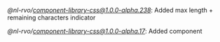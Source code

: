 *@nl-rvo/component-library-css@1.0.0-alpha.238*:
Added max length + remaining characters indicator

*@nl-rvo/component-library-css@1.0.0-alpha.17*:
Added component